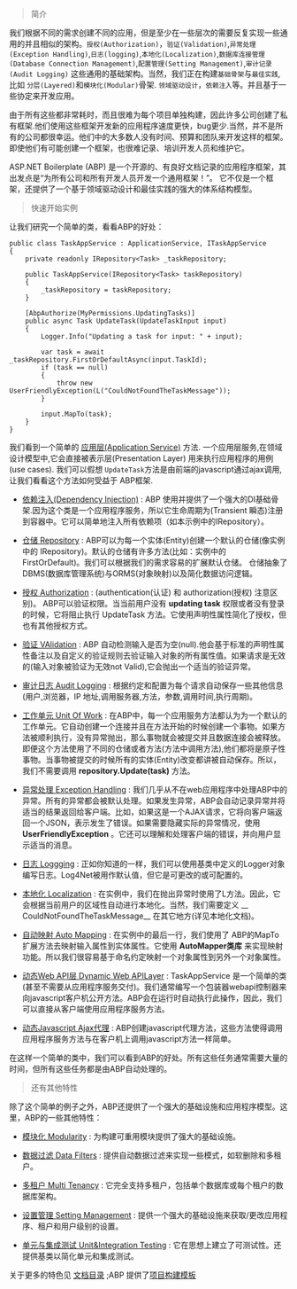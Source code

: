 > 简介

我们根据不同的需求创建不同的应用，但是至少在一些层次的需要反复实现一些通用的并且相似的架构。`授权(Authorization)`，`验证(Validation)`,`异常处理(Exception Handling)`,`日志(logging)`,`本地化(Localization)`,`数据库连接管理(Database Connection Management)`,`配置管理(Setting Management)`,`审计记录(Audit Logging)` 这些通用的基础架构。当然，我们正在构建`基础骨架`与`最佳实践`,比如 `分层(Layered)`和`模块化(Modular)`骨架. `领域驱动设计`，`依赖注入`等。并且基于一些协定来开发应用。

由于所有这些都非常耗时，而且很难为每个项目单独构建，因此许多公司创建了私有框架.他们使用这些框架开发新的应用程序速度更快，bug更少.当然，并不是所有的公司都很幸运。他们中的大多数人没有时间、预算和团队来开发这样的框架。即使他们有可能创建一个框架，也很难记录、培训开发人员和维护它。


ASP.NET Boilerplate (ABP) 是一个开源的、有良好文档记录的应用程序框架，其出发点是“为所有公司和所有开发人员开发一个通用框架！”。 它不仅是一个框架，还提供了一个基于领域驱动设计和最佳实践的强大的体系结构模型。

> 快速开始实例

让我们研究一个简单的类，看看ABP的好处：

```
public class TaskAppService : ApplicationService, ITaskAppService
{
    private readonly IRepository<Task> _taskRepository;

    public TaskAppService(IRepository<Task> taskRepository)
    {
        _taskRepository = taskRepository;
    }

    [AbpAuthorize(MyPermissions.UpdatingTasks)]
    public async Task UpdateTask(UpdateTaskInput input)
    {
        Logger.Info("Updating a task for input: " + input);

        var task = await _taskRepository.FirstOrDefaultAsync(input.TaskId);
        if (task == null)
        {
            throw new UserFriendlyException(L("CouldNotFoundTheTaskMessage"));
        }

        input.MapTo(task);
    }
}
```
我们看到一个简单的 [应用层(Application Service)](应用层.md) 方法. 一个应用层服务,在领域设计模型中,它会直接被表示层(Presentation Layer) 用来执行应用程序的用例(use cases). 我们可以假想 `UpdateTask`方法是由前端的javascript通过ajax调用,让我们看看这个方法如何受益于 ABP框架.

* [依赖注入(Dependency Injection)](依赖注入.md) : ABP 使用并提供了一个强大的DI基础骨架.因为这个类是一个应用程序服务，所以它生命周期为(Transient 瞬态)注册到容器中。它可以简单地注入所有依赖项（如本示例中的IRepository<Task>）。

* [仓储 Repository](仓储.md) : ABP可以为每一个实体(Entity)创建一个默认的仓储(像实例中的 IRepository<Task>)。默认的仓储有许多方法(比如：实例中的 FirstOrDefault)。我们可以根据我们的需求容易的扩展默认仓储。 仓储抽象了 DBMS(数据库管理系统)与ORMS(对象映射)以及简化数据访问逻辑。

* [授权 Authorization](授权.md) : (authentication(认证) 和 authorization(授权) 注意区别)。 ABP可以验证权限。当当前用户没有 __updating task__ 权限或者没有登录的时候，它将阻止执行 UpdateTask 方法。它使用声明性属性简化了授权，但也有其他授权方式。

* [验证 VAlidation](验证.md) : ABP 自动检测输入是否为空(null).他会基于标准的声明性属性备注以及自定义的验证规则去验证输入对象的所有属性值。如果请求是无效的(输入对象被验证为无效not Valid),它会抛出一个适当的验证异常。

* [审计日志 Audit Logging](审计日志.md) : 根据约定和配置为每个请求自动保存一些其他信息(用户,浏览器，IP 地址,调用服务器,方法，参数,调用时间,执行周期)。

* [工作单元 Unit Of Work](工作单元.md) : 在ABP中，每一个应用服务方法都认为为一个默认的工作单元。它自动创建一个连接并且在方法开始的时候创建一个事物。如果方法被顺利执行，没有异常抛出，那么事物就会被提交并且数据连接会被释放。即便这个方法使用了不同的仓储或者方法(方法中调用方法),他们都将是原子性事物。当事物被提交的时候所有的实体(Entity)改变都讲被自动保存。所以，我们不需要调用 __repository.Update(task)__  方法。

* [异常处理 Exception Handling](异常处理.md) : 我们几乎从不在web应用程序中处理ABP中的异常。所有的异常都会被默认处理。如果发生异常，ABP会自动记录异常并将适当的结果返回给客户端。比如，如果这是一个AJAX请求，它将向客户端返回一个JSON，表示发生了错误。如果需要隐藏实际的异常情况，使用 __UserFriendlyException__ 。它还可以理解和处理客户端的错误，并向用户显示适当的消息。

* [日志 Loggging](日志.md) : 正如你知道的一样，我们可以使用基类中定义的Logger对象编写日志。Log4Net被用作默认值，但它是可更改的或可配置的。

* [本地化 Localization](本地化.md) : 在实例中，我们在抛出异常时使用了L方法。因此，它会根据当前用户的区域性自动进行本地化。当然，我们需要定义 __ CouldNotFoundTheTaskMessage__ 在其它地方(详见本地化文档)。

* [自动映射 Auto Mapping](自动映射.md) : 在实例中的最后一行，我们使用了 ABP的MapTo 扩展方法去映射输入属性到实体属性。它使用 __AutoMapper类库__ 来实现映射功能。所以我们很容易基于命名约定映射一个对象属性到另外一个对象属性。

* [动态Web API层 Dynamic Web APILayer](动态WebAPI层.md) : TaskAppService  是一个简单的类(甚至不需要从应用程序服务交付)。我们通常编写一个包装器webapi控制器来向javascript客户机公开方法。ABP会在运行时自动执行此操作，因此，我们可以直接从客户端使用应用程序服务方法。

* [动态Javascript Ajax代理](动态JavascriptAjax代理.md) : ABP创建javascript代理方法，这些方法使得调用应用程序服务方法与在客户机上调用javascript方法一样简单。

在这样一个简单的类中，我们可以看到ABP的好处。所有这些任务通常需要大量的时间，但所有这些任务都是由ABP自动处理的。

> 还有其他特性

除了这个简单的例子之外，ABP还提供了一个强大的基础设施和应用程序模型。这里，ABP的一些其他特性：

* [模块化 Modularity](模块化.md) : 为构建可重用模块提供了强大的基础设施。

* [数据过滤 Data Filters](数据过滤.md) : 提供自动数据过滤来实现一些模式，如软删除和多租户。

* [多租户 Multi Tenancy](多租户.md) : 它完全支持多租户，包括单个数据库或每个租户的数据库架构。

* [设置管理 Setting Management](设置管理.md) : 提供一个强大的基础设施来获取/更改应用程序、租户和用户级别的设置。

* [单元与集成测试 Unit&Integration Testing](单元与集成测试) : 它在思想上建立了可测试性。还提供基类以简化单元和集成测试。

关于更多的特色见 [文档目录](文档目录.md) ;ABP 提供了[项目构建模板](http://www.aspnetboilerplate.com/Templates)
